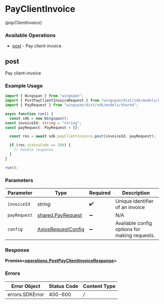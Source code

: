 # PayClientInvoice
(*payClientInvoice*)

### Available Operations

* [post](#post) - Pay client-invoice

## post

Pay client-invoice

### Example Usage

```typescript
import { Wingspan } from "wingspan";
import { PostPayClientInvoiceRequest } from "wingspan/dist/sdk/models/operations";
import { PayRequest } from "wingspan/dist/sdk/models/shared";

async function run() {
  const sdk = new Wingspan();
const invoiceId: string = "string";
const payRequest: PayRequest = {};

  const res = await sdk.payClientInvoice.post(invoiceId, payRequest);

  if (res.statusCode == 200) {
    // handle response
  }
}

run();
```

### Parameters

| Parameter                                                    | Type                                                         | Required                                                     | Description                                                  |
| ------------------------------------------------------------ | ------------------------------------------------------------ | ------------------------------------------------------------ | ------------------------------------------------------------ |
| `invoiceId`                                                  | *string*                                                     | :heavy_check_mark:                                           | Unique identifier of an invoice                              |
| `payRequest`                                                 | [shared.PayRequest](../../sdk/models/shared/payrequest.md)   | :heavy_minus_sign:                                           | N/A                                                          |
| `config`                                                     | [AxiosRequestConfig](https://axios-http.com/docs/req_config) | :heavy_minus_sign:                                           | Available config options for making requests.                |


### Response

**Promise<[operations.PostPayClientInvoiceResponse](../../sdk/models/operations/postpayclientinvoiceresponse.md)>**
### Errors

| Error Object    | Status Code     | Content Type    |
| --------------- | --------------- | --------------- |
| errors.SDKError | 400-600         | */*             |
